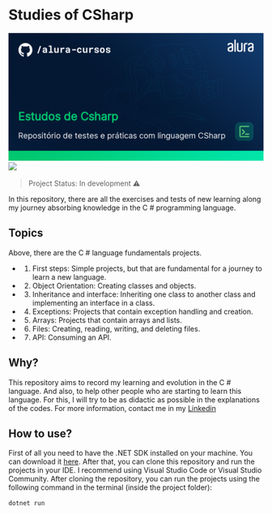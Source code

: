 # Studies of CSharp
<img src="/Imagens/thumbnail-Estudos-de-Csharp.png" alt="CSharp"/>
<img src="https://img.shields.io/badge/dotnet_version-7.0.305-green">

> Project Status: In development :warning:

In this repository, there are all the exercises and tests of new learning along my journey absorbing knowledge in the C # programming language.

## Topics

Above, there are the C # language fundamentals projects. 

- 01. First steps: Simple projects, but that are fundamental for a journey to learn a new language.
- 02. Object Orientation: Creating classes and objects. 
- 03. Inheritance and interface: Inheriting one class to another class and implementing an interface in a class.
- 04. Exceptions: Projects that contain exception handling and creation.
- 05. Arrays: Projects that contain arrays and lists.
- 06. Files: Creating, reading, writing, and deleting files.
- 07. API: Consuming an API.

## Why?

This repository aims to record my learning and evolution in the C # language. And also, to help other people who are starting to learn this language. For this, I will try to be as didactic as possible in the explanations of the codes. For more information, contact me in my [Linkedin]("https://www.linkedin.com/in/victor-martins-3565a4268/")

## How to use?

First of all you need to have the .NET SDK installed on your machine. You can download it [here]("https://dotnet.microsoft.com/download/dotnet/5.0"). After that, you can clone this repository and run the projects in your IDE. I recommend using Visual Studio Code or Visual Studio Community. After cloning the repository, you can run the projects using the following command in the terminal (inside the project folder):

```bash
dotnet run
```



